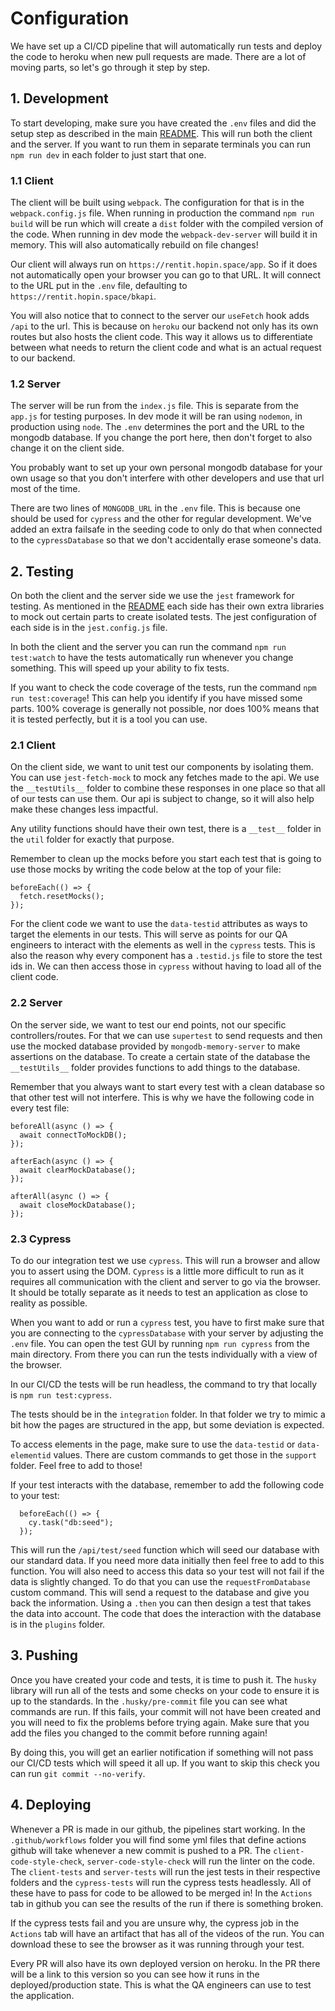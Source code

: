 # Configuration

We have set up a CI/CD pipeline that will automatically run tests and deploy the code to heroku when new pull requests are made. There are a lot of moving parts, so let's go through it step by step.

## 1. Development

To start developing, make sure you have created the `.env` files and did the setup step as described in the main [README](./README.md). This will run both the client and the server. If you want to run them in separate terminals you can run `npm run dev` in each folder to just start that one.

### 1.1 Client

The client will be built using `webpack`. The configuration for that is in the `webpack.config.js` file. When running in production the command `npm run build` will be run which will create a `dist` folder with the compiled version of the code. When running in dev mode the `webpack-dev-server` will build it in memory. This will also automatically rebuild on file changes!

Our client will always run on `https://rentit.hopin.space/app`. So if it does not automatically open your browser you can go to that URL. It will connect to the URL put in the `.env` file, defaulting to `https://rentit.hopin.space/bkapi`.

You will also notice that to connect to the server our `useFetch` hook adds `/api` to the url. This is because on `heroku` our backend not only has its own routes but also hosts the client code. This way it allows us to differentiate between what needs to return the client code and what is an actual request to our backend.

### 1.2 Server

The server will be run from the `index.js` file. This is separate from the `app.js` for testing purposes. In dev mode it will be ran using `nodemon`, in production using `node`. The `.env` determines the port and the URL to the mongodb database. If you change the port here, then don't forget to also change it on the client side.

You probably want to set up your own personal mongodb database for your own usage so that you don't interfere with other developers and use that url most of the time.

There are two lines of `MONGODB_URL` in the `.env` file. This is because one should be used for `cypress` and the other for regular development. We've added an extra failsafe in the seeding code to only do that when connected to the `cypressDatabase` so that we don't accidentally erase someone's data.

## 2. Testing

On both the client and the server side we use the `jest` framework for testing. As mentioned in the [README](./README.md) each side has their own extra libraries to mock out certain parts to create isolated tests. The jest configuration of each side is in the `jest.config.js` file.

In both the client and the server you can run the command `npm run test:watch` to have the tests automatically run whenever you change something. This will speed up your ability to fix tests.

If you want to check the code coverage of the tests, run the command `npm run test:coverage`! This can help you identify if you have missed some parts. 100% coverage is generally not possible, nor does 100% means that it is tested perfectly, but it is a tool you can use.

### 2.1 Client

On the client side, we want to unit test our components by isolating them. You can use `jest-fetch-mock` to mock any fetches made to the api. We use the `__testUtils__` folder to combine these responses in one place so that all of our tests can use them. Our api is subject to change, so it will also help make these changes less impactful.

Any utility functions should have their own test, there is a `__test__` folder in the `util` folder for exactly that purpose.

Remember to clean up the mocks before you start each test that is going to use those mocks by writing the code below at the top of your file:

```
beforeEach(() => {
  fetch.resetMocks();
});
```

For the client code we want to use the `data-testid` attributes as ways to target the elements in our tests. This will serve as points for our QA engineers to interact with the elements as well in the `cypress` tests. This is also the reason why every component has a `.testid.js` file to store the test ids in. We can then access those in `cypress` without having to load all of the client code.

### 2.2 Server

On the server side, we want to test our end points, not our specific controllers/routes. For that we can use `supertest` to send requests and then use the mocked database provided by `mongodb-memory-server` to make assertions on the database. To create a certain state of the database the `__testUtils__` folder provides functions to add things to the database.

Remember that you always want to start every test with a clean database so that other test will not interfere. This is why we have the following code in every test file:

```
beforeAll(async () => {
  await connectToMockDB();
});

afterEach(async () => {
  await clearMockDatabase();
});

afterAll(async () => {
  await closeMockDatabase();
});
```

### 2.3 Cypress

To do our integration test we use `cypress`. This will run a browser and allow you to assert using the DOM. `Cypress` is a little more difficult to run as it requires all communication with the client and server to go via the browser. It should be totally separate as it needs to test an application as close to reality as possible.

When you want to add or run a `cypress` test, you have to first make sure that you are connecting to the `cypressDatabase` with your server by adjusting the `.env` file. You can open the test GUI by running `npm run cypress` from the main directory. From there you can run the tests individually with a view of the browser.

In our CI/CD the tests will be run headless, the command to try that locally is `npm run test:cypress`.

The tests should be in the `integration` folder. In that folder we try to mimic a bit how the pages are structured in the app, but some deviation is expected.

To access elements in the page, make sure to use the `data-testid` or `data-elementid` values. There are custom commands to get those in the `support` folder. Feel free to add to those!

If your test interacts with the database, remember to add the following code to your test:

```
  beforeEach(() => {
    cy.task("db:seed");
  });
```

This will run the `/api/test/seed` function which will seed our database with our standard data. If you need more data initially then feel free to add to this function. You will also need to access this data so your test will not fail if the data is slightly changed. To do that you can use the `requestFromDatabase` custom command. This will send a request to the database and give you back the information. Using a `.then` you can then design a test that takes the data into account. The code that does the interaction with the database is in the `plugins` folder.

## 3. Pushing

Once you have created your code and tests, it is time to push it. The `husky` library will run all of the tests and some checks on your code to ensure it is up to the standards. In the `.husky/pre-commit` file you can see what commands are run. If this fails, your commit will not have been created and you will need to fix the problems before trying again. Make sure that you add the files you changed to the commit before running again!

By doing this, you will get an earlier notification if something will not pass our CI/CD tests which will speed it all up. If you want to skip this check you can run `git commit --no-verify`.

## 4. Deploying

Whenever a PR is made in our github, the pipelines start working. In the `.github/workflows` folder you will find some yml files that define actions github will take whenever a new commit is pushed to a PR. The `client-code-style-check`, `server-code-style-check` will run the linter on the code. The `client-tests` and `server-tests` will run the jest tests in their respective folders and the `cypress-tests` will run the cypress tests headlessly. All of these have to pass for code to be allowed to be merged in! In the `Actions` tab in github you can see the results of the run if there is something broken.

If the cypress tests fail and you are unsure why, the cypress job in the `Actions` tab will have an artifact that has all of the videos of the run. You can download these to see the browser as it was running through your test.

Every PR will also have its own deployed version on heroku. In the PR there will be a link to this version so you can see how it runs in the deployed/production state. This is what the QA engineers can use to test the application.
